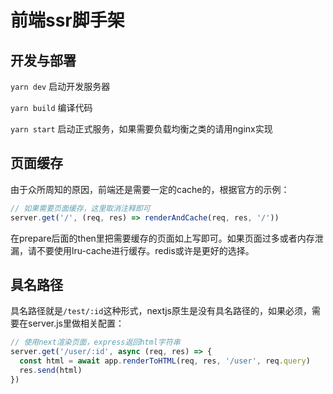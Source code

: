 # 前端ssr脚手架

## 开发与部署

`yarn dev` 启动开发服务器

`yarn build` 编译代码

`yarn start` 启动正式服务，如果需要负载均衡之类的请用nginx实现

## 页面缓存

由于众所周知的原因，前端还是需要一定的cache的，根据官方的示例：

```js
// 如果需要页面缓存，这里取消注释即可
server.get('/', (req, res) => renderAndCache(req, res, '/'))
```

在prepare后面的then里把需要缓存的页面如上写即可。如果页面过多或者内存泄漏，请不要使用lru-cache进行缓存。redis或许是更好的选择。

## 具名路径

具名路径就是`/test/:id`这种形式，nextjs原生是没有具名路径的，如果必须，需要在server.js里做相关配置：

```js
// 使用next渲染页面，express返回html字符串
server.get('/user/:id', async (req, res) => {
  const html = await app.renderToHTML(req, res, '/user', req.query)
  res.send(html)
})
```